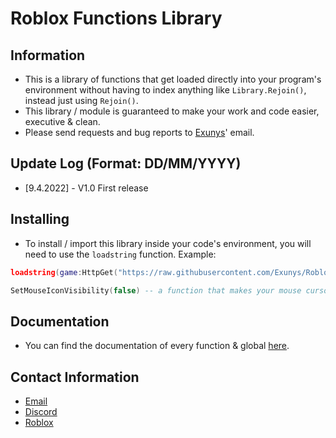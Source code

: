 # Roblox Functions Library
## Information
- This is a library of functions that get loaded directly into your program's environment without having to index anything like `Library.Rejoin()`, instead just using `Rejoin()`.
- This library / module is guaranteed to make your work and code easier, executive & clean.
- Please send requests and bug reports to [Exunys](https://github.com/Exunys)' email.
## Update Log (Format: DD/MM/YYYY)
- [9.4.2022] - V1.0 First release
## Installing
- To install / import this library inside your code's environment, you will need to use the `loadstring` function. Example:
```lua
loadstring(game:HttpGet("https://raw.githubusercontent.com/Exunys/Roblox-Functions-Library/main/Library.lua"))()

SetMouseIconVisibility(false) -- a function that makes your mouse cursor visible / invisible.
```
## Documentation
- You can find the documentation of every function & global [here](https://github.com/Exunys/Roblox-Functions-Library/blob/main/Documentation.md).
## Contact Information
- [Email](mailto:exunys@gmail.com)
- [Discord](https://discord.com/users/611111398818316309)
- [Roblox](https://www.roblox.com/users/330279990/profile)
